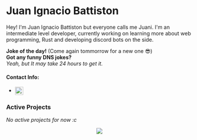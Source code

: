 # Juan Ignacio Battiston

Hey! I'm Juan Ignacio Battiston but everyone calls me Juani. I'm an intermediate level developer, currently working on learning more about web programming, Rust and developing discord bots on the side.

<b>Joke of the day!</b> (Come again tommorrow for a new one 😎)<br><b>Got any funny DNS jokes?</b><br><i>Yeah, but It may take 24 hours to get it.</i>

#### Contact Info:

- [<img align="center" width="22px" src="https://upload.wikimedia.org/wikipedia/commons/thumb/7/7e/Gmail_icon_%282020%29.svg/1280px-Gmail_icon_%282020%29.svg.png" style="max-width: 100%;">](mailto:juan.i.b02@hotmail.com)

### Active Projects

<i>No active projects for now :c</i>

<p align="center"> <img src="https://github-readme-stats.vercel.app/api?username=JuaniBattiston&theme=dark&title_color=00bfff&border_radius=10&border_color=00bfff&bg_color=232323" />
